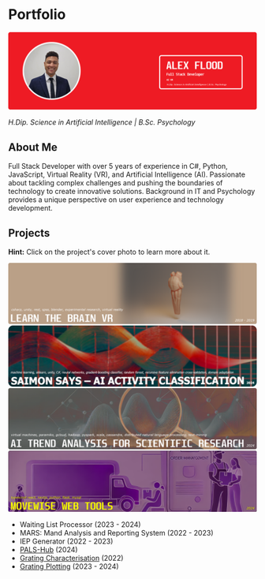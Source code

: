 # Portfolio

![Portfolio Cover Photo](./images/Portfolio%20Cover%20Photo.png)

_H.Dip. Science in Artificial Intelligence | B.Sc. Psychology_

## About Me

Full Stack Developer with over 5 years of experience in C#, Python,
JavaScript, Virtual Reality (VR), and Artificial Intelligence (AI).
Passionate about tackling complex challenges and pushing the
boundaries of technology to create innovative solutions.
Background in IT and Psychology provides a unique perspective on
user experience and technology development.

## Projects

**Hint:** Click on the project's cover photo to learn more about it.

[![Cover Photo  for Learn the Brain VR](./projects/Learn%20the%20Brain%20VR/images/Learn%20the%20Brain%20VR%20Cover%20Photo.png)](./projects/Learn%20the%20Brain%20VR//Learn%20the%20Brain%20VR.md)
[![Cover Photo for AI Activity Recognition](./projects/AI%20Activity%20Recognition%20for%20HMDs/images/AI%20Activity%20Recognition%20for%20HMDS%20Project%20Cover.png)](./projects/AI%20Activity%20Recognition%20for%20HMDs/AI%20Activity%20Classification%20for%20Head-Mounted%20Displays.md)
[![Cover Photo for AI Trend Analysis for Scientific Research](./projects/AI%20Trend%20Analysis%20for%20Scientific%20Research/images/Cover%20Photo%20for%20Project%20AI%20Trend%20Analysis%20for%20Scientific%20Research.png)](./projects/AI%20Trend%20Analysis%20for%20Scientific%20Research/AI%20Trend%20Analysis%20for%20Scientific%20Research.md)
[![Cover Photo for MoveWise Web Tools](./projects/MoveWise%20Web%20Tools/images/MoveWise%20Web%20Tools%20Project%20Cover%20Photo.png)](./projects/MoveWise%20Web%20Tools/MoveWise%20Web%20Tools.md)

- Waiting List Processor (2023 - 2024)
- MARS: Mand Analysis and Reporting System (2022 - 2023)
- IEP Generator (2022 - 2023)
- [PALS-Hub](https://github.com/SaikoTechnology/PALS-Hub) (2024)
- [Grating Characterisation](https://github.com/SaikoTechnology/Grating-Characterisation) (2022)
- [Grating Plotting](https://github.com/SaikoTechnology/Grating-Plotting) (2023 - 2024)
